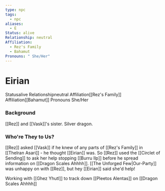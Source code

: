 ```yaml
---
type: npc
tags:
  - npc
aliases:
  - E
Status: alive
Relationship: neutral
Affiliation:
  - Rez's Family
  - Bahamut
Pronouns: " She/Her"
---
```


# Eirian
<span class="dataview inline-field"><span class="inline-field-key">Status</span><span class="inline-field-value">alive</span></span>
<span class="dataview inline-field"><span class="inline-field-key">Relationship</span><span class="inline-field-value">neutral</span></span>
<span class="dataview inline-field"><span class="inline-field-key">Affiliation</span><span class="inline-field-value">[[Rez's Family]]</span></span>
<span class="dataview inline-field"><span class="inline-field-key">Affiliation</span><span class="inline-field-value">[[Bahamut]]</span></span>
<span class="dataview inline-field"><span class="inline-field-key">Pronouns</span><span class="inline-field-value"> She/Her</span></span>


### Background
[[Rez]] and [[Vask]]'s sister. Silver dragon.

### Who're They to Us?
[[Rez]] asked [[Vask]] if he knew of any parts of [[Rez's Family]] in [[Thelran Asari]] - he thought [[Eirian]] was. So [[Rez]] used the [[Circlet of Sending]] to ask her help stopping [[Burru Ilp]] before he spread information on [[Dragon Scales Ahhhh]]. [[The Unforged Few|Our-Party]] was unhappy on with [[Rez]], but hey [[Eirian]] said she'd help! 

Working with [[Ghez Yhutl]] to track down [[Pleetos Alentas]] on [[Dragon Scales Ahhhh]]
